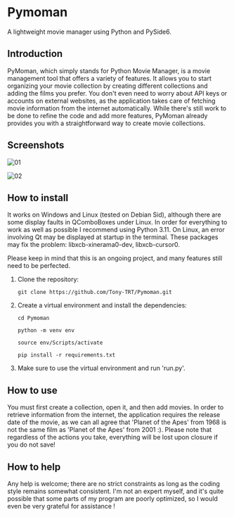 # Pymoman
A lightweight movie manager using Python and PySide6.

## Introduction
PyMoman, which simply stands for Python Movie Manager, is a movie management tool that offers a variety of features.
It allows you to start organizing your movie collection by creating different collections and adding the films you prefer.
You don't even need to worry about API keys or accounts on external websites, as the application takes care of fetching movie information from the internet automatically.
While there's still work to be done to refine the code and add more features, PyMoman already provides you with a straightforward way to create movie collections.

## Screenshots

![01](https://github.com/Tony-TRT/Pymoman/assets/146631446/0830454c-3313-46eb-9295-a89b3422633d)


![02](https://github.com/Tony-TRT/Pymoman/assets/146631446/bb31e0c1-217d-4eb2-ae45-d3eadb484780)

## How to install
It works on Windows and Linux (tested on Debian Sid), although there are some display faults in QComboBoxes under Linux.
In order for everything to work as well as possible I recommend using Python 3.11.
On Linux, an error involving Qt may be displayed at startup in the terminal. These packages may fix the problem: libxcb-xinerama0-dev, libxcb-cursor0.

Please keep in mind that this is an ongoing project, and many features still need to be perfected.

1) Clone the repository:
   
   `git clone https://github.com/Tony-TRT/Pymoman.git`

2) Create a virtual environment and install the dependencies:
   
   `cd Pymoman`
   
   `python -m venv env`

   `source env/Scripts/activate`

   `pip install -r requirements.txt`

3) Make sure to use the virtual environment and run 'run.py'.

## How to use
You must first create a collection, open it, and then add movies.
In order to retrieve information from the internet, the application requires the release date of the movie, as we can all agree that 'Planet of the Apes' from 1968 is not the same film as 'Planet of the Apes' from 2001 :).
Please note that regardless of the actions you take, everything will be lost upon closure if you do not save!

## How to help
Any help is welcome; there are no strict constraints as long as the coding style remains somewhat consistent.
I'm not an expert myself, and it's quite possible that some parts of my program are poorly optimized, so I would even be very grateful for assistance !
